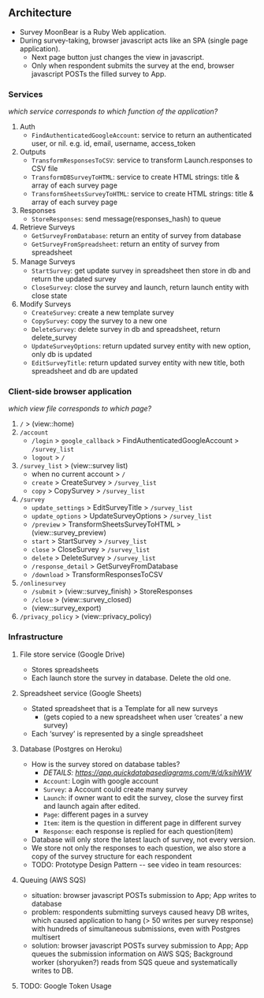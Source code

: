 ## Architecture

- Survey MoonBear is a Ruby Web application.
- During survey-taking, browser javascript acts like an SPA (single page application).
    - Next page button just changes the view in javascript.
    - Only when respondent submits the survey at the end, browser javascript POSTs the filled survey to App.

### Services
*which service corresponds to which function of the application?*
1. Auth
    - `FindAuthenticatedGoogleAccount`: service to return  an authenticated user, or nil. e.g. id, email, username, access_token
2. Outputs
    - `TransformResponsesToCSV`: service to transform Launch.responses to CSV file
    - `TransformDBSurveyToHTML`: service to create HTML strings: title & array of each survey page
    - `TransformSheetsSurveyToHTML`: service to create HTML strings: title & array of each survey page
3. Responses
    - `StoreResponses`: send message(responses_hash) to queue
4. Retrieve Surveys
    - `GetSurveyFromDatabase`: return an entity of survey from database
    - `GetSurveyFromSpreadsheet`: return an entity of survey from spreadsheet
5. Ｍanage Surveys
    - `StartSurvey`: get update survey in spreadsheet then store in db and return the updated survey
    - `CloseSurvey`: close the survey and launch, return launch entity with close state
6. Modify Surveys
    - `CreateSurvey`: create a new template survey
    - `CopySurvey`: copy the survey to a new one
    - `DeleteSurvey`: delete survey in db and spreadsheet, return delete_survey
    - `UpdateSurveyOptions`: return updated survey entity with new option, only db is updated
    - `EditSurveyTitle`: return updated survey entity with new title, both spreadsheet and db are updated
### Client-side browser application
*which view file corresponds to which page?*
1. `/` > (view::home)
2. `/account`
    - `/login` > `google_callback` > FindAuthenticatedGoogleAccount > `/survey_list`
    - `logout` > `/`
3. `/survey_list` > (view::survey list)
    - when no current account > `/`
    - `create` > CreateSurvey > `/survey_list`
    - `copy` > CopySurvey > `/survey_list`
4. `/survey` 
    - `update_settings` > EditSurveyTitle > `/survey_list`
    - `update_options` > UpdateSurveyOptions > `/survey_list`
    - `/preview` > TransformSheetsSurveyToHTML > (view::survey_preview)
    - `start` > StartSurvey > `/survey_list`
    - `close` > CloseSurvey > `/survey_list`
    - `delete` > DeleteSurvey > `/survey_list`
    - `/response_detail` > GetSurveyFromDatabase 
    - `/download` > TransformResponsesToCSV
5. `/onlinesurvey`
    - `/submit` > (view::survey_finish) > StoreResponses
    - `/close` > (view::survey_closed)
    - (view::survey_export)
6. `/privacy_policy` > (view::privacy_policy)

### Infrastructure

1. File store service (Google Drive)
    - Stores spreadsheets
    - Each launch store the survey in database. Delete the old one.

2. Spreadsheet service (Google Sheets)
    - Stated spreadsheet that is a Template for all new surveys
        - (gets copied to a new spreadsheet when user ‘creates’ a new survey)
    - Each ‘survey’ is represented by a single spreadsheet

3. Database (Postgres on Heroku)
    - How is the survey stored on database tables?
        - *DETAILS: https://app.quickdatabasediagrams.com/#/d/ksihWW*
        - `Account`: Login with google account
        - `Survey`: a Account could create many survey
        - `Launch`: if owner want to edit the survey, close the survey first and launch again after edited. 
        - `Page`: different pages in a survey
        - `Item`: item is the question in different page in different survey
        - `Response`: each response is replied for each question(item) 
    - Database will only store the latest lauch of survey, not every version. 
    - We store not only the responses to each question, we also store a copy of the survey structure for each respondent
    - TODO: Prototype Design Pattern -- see video in team resources: 

4. Queuing (AWS SQS)
    - situation: browser javascript POSTs submission to App; App writes to database
    - problem: respondents submitting surveys caused heavy DB writes, which caused application to hang (> 50 writes per survey response) with hundreds of simultaneous submissions, even with Postgres multisert
    - solution: browser javascript POSTs survey submission to App; App queues the submission information on AWS SQS; Background worker (shoryuken?) reads from SQS queue and systematically writes to DB.

5. TODO: Google Token Usage